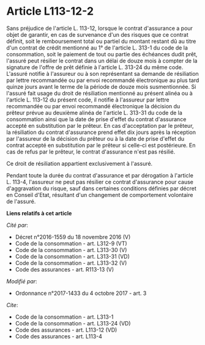 # Article L113-12-2

Sans préjudice de l'article L. 113-12, lorsque le contrat d'assurance a pour objet de garantir, en cas de survenance d'un des
risques que ce contrat définit, soit le remboursement total ou partiel du montant restant dû au titre d'un contrat de crédit
mentionné au 1° de l'article L. 313-1 du code de la consommation, soit le paiement de tout ou partie des échéances dudit
prêt, l'assuré peut résilier le contrat dans un délai de douze mois à compter de la signature de l'offre de prêt définie à
l'article L. 313-24 du même code. L'assuré notifie à l'assureur ou à son représentant sa demande de résiliation par lettre
recommandée ou par envoi recommandé électronique au plus tard quinze jours avant le terme de la période de douze mois
susmentionnée. Si l'assuré fait usage du droit de résiliation mentionné au présent alinéa ou à l'article L. 113-12 du présent
code, il notifie à l'assureur par lettre recommandée ou par envoi recommandé électronique la décision du prêteur prévue au
deuxième alinéa de l'article L. 313-31 du code de la consommation ainsi que la date de prise d'effet du contrat d'assurance
accepté en substitution par le prêteur. En cas d'acceptation par le prêteur, la résiliation du contrat d'assurance prend
effet dix jours après la réception par l'assureur de la décision du prêteur ou à la date de prise d'effet du contrat accepté
en substitution par le prêteur si celle-ci est postérieure. En cas de refus par le prêteur, le contrat d'assurance n'est pas
résilié.

Ce droit de résiliation appartient exclusivement à l'assuré.

Pendant toute la durée du contrat d'assurance et par dérogation à l'article L. 113-4, l'assureur ne peut pas résilier ce
contrat d'assurance pour cause d'aggravation du risque, sauf dans certaines conditions définies par décret en Conseil d'Etat,
résultant d'un changement de comportement volontaire de l'assuré.

**Liens relatifs à cet article**

_Cité par_:

  - Décret n°2016-1559 du 18 novembre 2016 (V)
  - Code de la consommation - art. L312-9 (VT)
  - Code de la consommation - art. L313-30 (V)
  - Code de la consommation - art. L313-31 (VD)
  - Code de la consommation - art. L313-32 (V)
  - Code des assurances - art. R113-13 (V)

_Modifié par_:

  - Ordonnance n°2017-1433 du 4 octobre 2017 - art. 3

_Cite_:

  - Code de la consommation - art. L313-1
  - Code de la consommation - art. L313-24 (VD)
  - Code des assurances - art. L113-12 (VD)
  - Code des assurances - art. L113-4

